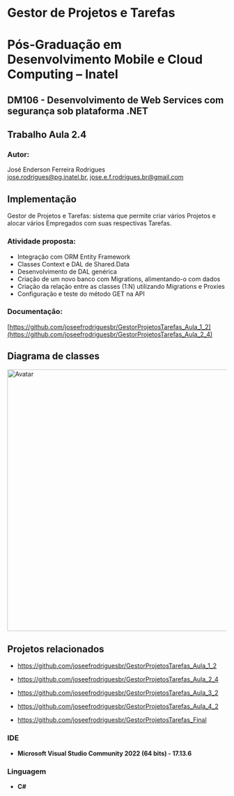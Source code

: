 # Gestor de Projetos e Tarefas

# Pós-Graduação em Desenvolvimento Mobile e Cloud Computing – Inatel
## DM106 - Desenvolvimento de Web Services com segurança sob plataforma .NET

## Trabalho Aula 2.4

### Autor: 
José Enderson Ferreira Rodrigues   
jose.rodrigues@pg.inatel.br, jose.e.f.rodrigues.br@gmail.com

## Implementação
Gestor de Projetos e Tarefas: sistema que permite criar vários Projetos e alocar vários Empregados com suas respectivas Tarefas. 

### Atividade proposta: 

* Integração com ORM Entity Framework
* Classes Context e DAL de Shared.Data
* Desenvolvimento de DAL genérica
* Criação de um novo banco com Migrations, alimentando-o com dados
* Criação da relação entre as classes (1:N) utilizando Migrations e Proxies
* Configuração e teste do método GET na API

### Documentação: 
[https://github.com/joseefrodriguesbr/GestorProjetosTarefas_Aula_1_2](https://github.com/joseefrodriguesbr/GestorProjetosTarefas_Aula_2_4)

## Diagrama de classes

<img style="margin-right: 30px" src="https://github.com/joseefrodriguesbr/GestorProjetosTarefas_Aula_2_4/blob/master/Class%20Diagram.jpg" width="600px;" alt="Avatar"/><br>

## Projetos relacionados
* https://github.com/joseefrodriguesbr/GestorProjetosTarefas_Aula_1_2

* https://github.com/joseefrodriguesbr/GestorProjetosTarefas_Aula_2_4

* https://github.com/joseefrodriguesbr/GestorProjetosTarefas_Aula_3_2

* https://github.com/joseefrodriguesbr/GestorProjetosTarefas_Aula_4_2

* https://github.com/joseefrodriguesbr/GestorProjetosTarefas_Final

### IDE
- **Microsoft Visual Studio Community 2022 (64 bits) - 17.13.6**
### Linguagem
- **C#**




